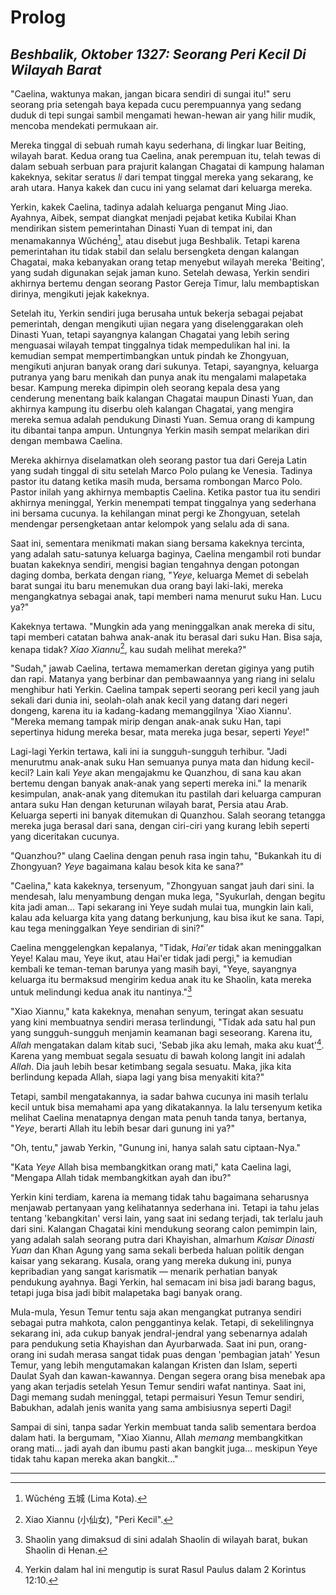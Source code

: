 # Prolog
## *Beshbalik, Oktober 1327: Seorang Peri Kecil Di Wilayah Barat*

"Caelina, waktunya makan, jangan bicara sendiri di sungai itu!" seru seorang pria setengah baya kepada cucu perempuannya yang sedang duduk di tepi sungai sambil mengamati hewan-hewan air yang hilir mudik, mencoba mendekati permukaan air.

Mereka tinggal di sebuah rumah kayu sederhana, di lingkar luar Beiting, wilayah barat. Kedua orang tua Caelina, anak perempuan itu, telah tewas di dalam sebuah serbuan para prajurit kalangan Chagatai di kampung halaman kakeknya, sekitar seratus *li* dari tempat tinggal mereka yang sekarang, ke arah utara. Hanya kakek dan cucu ini yang selamat dari keluarga mereka.

Yerkin, kakek Caelina, tadinya adalah keluarga penganut Ming Jiao. Ayahnya, Aibek, sempat diangkat menjadi pejabat ketika Kubilai Khan mendirikan sistem pemerintahan Dinasti Yuan di tempat ini, dan menamakannya Wǔchéng[^wucheng], atau disebut juga Beshbalik. Tetapi karena pemerintahan itu tidak stabil dan selalu bersengketa dengan kalangan Chagatai, maka kebanyakan orang tetap menyebut wilayah mereka 'Beiting', yang sudah digunakan sejak jaman kuno. Setelah dewasa, Yerkin sendiri akhirnya bertemu dengan seorang Pastor Gereja Timur, lalu membaptiskan dirinya, mengikuti jejak kakeknya.

[^wucheng]: Wǔchéng 五城 (Lima Kota).

Setelah itu, Yerkin sendiri juga berusaha untuk bekerja sebagai pejabat pemerintah, dengan mengikuti ujian negara yang diselenggarakan oleh Dinasti Yuan, tetapi sayangnya kalangan Chagatai yang lebih sering menguasai wilayah tempat tinggalnya tidak mempedulikan hal ini. Ia kemudian sempat mempertimbangkan untuk pindah ke Zhongyuan, mengikuti anjuran banyak orang dari sukunya. Tetapi, sayangnya, keluarga putranya yang baru menikah dan punya anak itu mengalami malapetaka besar. Kampung mereka dipimpin oleh seorang kepala desa yang cenderung menentang baik kalangan Chagatai maupun Dinasti Yuan, dan akhirnya kampung itu diserbu oleh kalangan Chagatai, yang mengira mereka semua adalah pendukung Dinasti Yuan. Semua orang di kampung itu dibantai tanpa ampun. Untungnya Yerkin masih sempat melarikan diri dengan membawa Caelina.

Mereka akhirnya diselamatkan oleh seorang pastor tua dari Gereja Latin yang sudah tinggal di situ setelah Marco Polo pulang ke Venesia. Tadinya pastor itu datang ketika masih muda, bersama rombongan Marco Polo. Pastor inilah yang akhirnya membaptis Caelina. Ketika pastor tua itu sendiri akhirnya meninggal, Yerkin menempati tempat tinggalnya yang sederhana ini bersama cucunya. Ia kehilangan minat pergi ke Zhongyuan, setelah mendengar persengketaan antar kelompok yang selalu ada di sana.

Saat ini, sementara menikmati makan siang bersama kakeknya tercinta, yang adalah satu-satunya keluarga baginya, Caelina mengambil roti bundar buatan kakeknya sendiri, mengisi bagian tengahnya dengan potongan daging domba, berkata dengan riang, "*Yeye*, keluarga Memet di sebelah barat sungai itu baru menemukan dua orang bayi laki-laki, mereka mengangkatnya sebagai anak, tapi memberi nama menurut suku Han. Lucu ya?"

Kakeknya tertawa. "Mungkin ada yang meninggalkan anak mereka di situ, tapi memberi catatan bahwa anak-anak itu berasal dari suku Han. Bisa saja, kenapa tidak? *Xiao Xiannu*[^xiao-xiannu], kau sudah melihat mereka?"

[^xiao-xiannu]: Xiao Xiannu (小仙女), "Peri Kecil".

"Sudah," jawab Caelina, tertawa memamerkan deretan giginya yang putih dan rapi. Matanya yang berbinar dan pembawaannya yang riang ini selalu menghibur hati Yerkin. Caelina tampak seperti seorang peri kecil yang jauh sekali dari dunia ini, seolah-olah anak kecil yang datang dari negeri dongeng, karena itu ia kadang-kadang memanggilnya 'Xiao Xiannu'. "Mereka memang tampak mirip dengan anak-anak suku Han, tapi sepertinya hidung mereka besar, mata mereka juga besar, seperti *Yeye*!"

Lagi-lagi Yerkin tertawa, kali ini ia sungguh-sungguh terhibur. "Jadi menurutmu anak-anak suku Han semuanya punya mata dan hidung kecil-kecil? Lain kali *Yeye* akan mengajakmu ke Quanzhou, di sana kau akan bertemu dengan banyak anak-anak yang seperti mereka ini." Ia menarik kesimpulan, anak-anak yang ditemukan itu pastilah dari keluarga campuran antara suku Han dengan keturunan wilayah barat, Persia atau Arab. Keluarga seperti ini banyak ditemukan di Quanzhou. Salah seorang tetangga mereka juga berasal dari sana, dengan ciri-ciri yang kurang lebih seperti yang diceritakan cucunya.

"Quanzhou?" ulang Caelina dengan penuh rasa ingin tahu, "Bukankah itu di Zhongyuan? *Yeye* bagaimana kalau besok kita ke sana?"

"Caelina," kata kakeknya, tersenyum, "Zhongyuan sangat jauh dari sini. Ia mendesah, lalu menyambung dengan muka lega, "Syukurlah, dengan begitu kita jadi aman... Tapi sekarang ini Yeye sudah mulai tua, mungkin lain kali, kalau ada keluarga kita yang datang berkunjung, kau bisa ikut ke sana. Tapi, kau tega meninggalkan Yeye sendirian di sini?"

Caelina menggelengkan kepalanya, "Tidak, *Hai'er* tidak akan meninggalkan Yeye! Kalau mau, Yeye ikut, atau Hai'er tidak jadi pergi," ia kemudian kembali ke teman-teman barunya yang masih bayi, "Yeye, sayangnya keluarga itu bermaksud mengirim kedua anak itu ke Shaolin, kata mereka untuk melindungi kedua anak itu nantinya."[^shaolin]

[^shaolin]: Shaolin yang dimaksud di sini adalah Shaolin di wilayah barat, bukan Shaolin di Henan.

"Xiao Xiannu," kata kakeknya, menahan senyum, teringat akan sesuatu yang kini membuatnya sendiri merasa terlindungi, "Tidak ada satu hal pun yang sungguh-sungguh menjamin keamanan bagi seseorang. Karena itu, *Allah* mengatakan dalam kitab suci, 'Sebab jika aku lemah, maka aku kuat'[^kutipan-1]. Karena yang membuat segala sesuatu di bawah kolong langit ini adalah *Allah*. Dia jauh lebih besar ketimbang segala sesuatu. Maka, jika kita berlindung kepada Allah, siapa lagi yang bisa menyakiti kita?"

[^kutipan-1]: Yerkin dalam hal ini mengutip is surat Rasul Paulus dalam 2 Korintus 12:10.

Tetapi, sambil mengatakannya, ia sadar bahwa cucunya ini masih terlalu kecil untuk bisa memahami apa yang dikatakannya. Ia lalu tersenyum ketika melihat Caelina menatapnya dengan mata penuh tanda tanya, bertanya, "*Yeye*, berarti Allah itu lebih besar dari gunung ini ya?"

"Oh, tentu," jawab Yerkin, "Gunung ini, hanya salah satu ciptaan-Nya."

"Kata *Yeye* Allah bisa membangkitkan orang mati," kata Caelina lagi, "Mengapa Allah tidak membangkitkan ayah dan ibu?"

Yerkin kini terdiam, karena ia memang tidak tahu bagaimana seharusnya menjawab pertanyaan yang kelihatannya sederhana ini. Tetapi ia tahu jelas tentang 'kebangkitan' versi lain, yang saat ini sedang terjadi, tak terlalu jauh dari sini. Kalangan Chagatai kini mendukung seorang calon pemimpin lain, yang adalah salah seorang putra dari Khayishan, almarhum *Kaisar Dinasti Yuan* dan Khan Agung yang sama sekali berbeda haluan politik dengan kaisar yang sekarang. Kusala, orang yang mereka dukung ini, punya kepribadian yang sangat karismatik — menarik perhatian banyak pendukung ayahnya. Bagi Yerkin, hal semacam ini bisa jadi barang bagus, tetapi juga bisa jadi bibit malapetaka bagi banyak orang.

Mula-mula, Yesun Temur tentu saja akan mengangkat putranya sendiri sebagai putra mahkota, calon penggantinya kelak. Tetapi, di sekelilingnya sekarang ini, ada cukup banyak jendral-jendral yang sebenarnya adalah para pendukung setia Khayishan dan Ayurbarwada. Saat ini pun, orang-orang ini sudah merasa sangat tidak puas dengan 'pembagian jatah' Yesun Temur, yang lebih mengutamakan kalangan Kristen dan Islam, seperti Daulat Syah dan kawan-kawannya. Dengan segera orang bisa menebak apa yang akan terjadis setelah Yesun Temur sendiri wafat nantinya. Saat ini, Dagi memang sudah meninggal, tetapi permaisuri Yesun Temur sendiri, Babukhan, adalah jenis wanita yang sama ambisiusnya seperti Dagi!

Sampai di sini, tanpa sadar Yerkin membuat tanda salib sementara berdoa dalam hati. Ia bergumam, "Xiao Xiannu, Allah *memang* membangkitkan orang mati... jadi ayah dan ibumu pasti akan bangkit juga... meskipun Yeye tidak tahu kapan mereka akan bangkit..."


---


